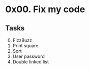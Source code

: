 # 0x00. Fix my code
## Tasks
0. FizzBuzz
1. Print square
2. Sort
3. User password
4. Double linked list
